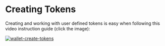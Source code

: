 # Creating Tokens

Creating and working with user defined tokens is easy when following this video instruction guide (click the image):

[![wallet-create-tokens](http://img.youtube.com/vi/3xdCZcD9Cyw/0.jpg)](http://www.youtube.com/watch?v=3xdCZcD9Cyw "Wallet create tokens")
